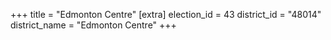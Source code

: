 +++
title = "Edmonton Centre"
[extra]
election_id = 43
district_id = "48014"
district_name = "Edmonton Centre"
+++

